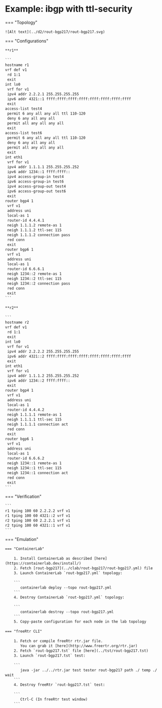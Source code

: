 # Example: ibgp with ttl-security

=== "Topology"

    ![Alt text](../d2/rout-bgp217/rout-bgp217.svg)

=== "Configurations"

    **r1**

    ```
    hostname r1
    vrf def v1
     rd 1:1
     exit
    int lo0
     vrf for v1
     ipv4 addr 2.2.2.1 255.255.255.255
     ipv6 addr 4321::1 ffff:ffff:ffff:ffff:ffff:ffff:ffff:ffff
     exit
    access-list test4
     permit 6 any all any all ttl 110-120
     deny 6 any all any all
     permit all any all any all
     exit
    access-list test6
     permit 6 any all any all ttl 110-120
     deny 6 any all any all
     permit all any all any all
     exit
    int eth1
     vrf for v1
     ipv4 addr 1.1.1.1 255.255.255.252
     ipv6 addr 1234::1 ffff:ffff::
     ipv4 access-group-in test4
     ipv6 access-group-in test6
     ipv4 access-group-out test4
     ipv6 access-group-out test6
     exit
    router bgp4 1
     vrf v1
     address uni
     local-as 1
     router-id 4.4.4.1
     neigh 1.1.1.2 remote-as 1
     neigh 1.1.1.2 ttl-sec 115
     neigh 1.1.1.2 connection pass
     red conn
     exit
    router bgp6 1
     vrf v1
     address uni
     local-as 1
     router-id 6.6.6.1
     neigh 1234::2 remote-as 1
     neigh 1234::2 ttl-sec 115
     neigh 1234::2 connection pass
     red conn
     exit
    ```

    **r2**

    ```
    hostname r2
    vrf def v1
     rd 1:1
     exit
    int lo0
     vrf for v1
     ipv4 addr 2.2.2.2 255.255.255.255
     ipv6 addr 4321::2 ffff:ffff:ffff:ffff:ffff:ffff:ffff:ffff
     exit
    int eth1
     vrf for v1
     ipv4 addr 1.1.1.2 255.255.255.252
     ipv6 addr 1234::2 ffff:ffff::
     exit
    router bgp4 1
     vrf v1
     address uni
     local-as 1
     router-id 4.4.4.2
     neigh 1.1.1.1 remote-as 1
     neigh 1.1.1.1 ttl-sec 115
     neigh 1.1.1.1 connection act
     red conn
     exit
    router bgp6 1
     vrf v1
     address uni
     local-as 1
     router-id 6.6.6.2
     neigh 1234::1 remote-as 1
     neigh 1234::1 ttl-sec 115
     neigh 1234::1 connection act
     red conn
     exit
    ```

=== "Verification"

    ```
    r1 tping 100 60 2.2.2.2 vrf v1
    r1 tping 100 60 4321::2 vrf v1
    r2 tping 100 60 2.2.2.1 vrf v1
    r2 tping 100 60 4321::1 vrf v1
    ```

=== "Emulation"

    === "ContainerLab"

        1. Install ContainerLab as described [here](https://containerlab.dev/install/)  
        2. Fetch [rout-bgp217](../clab/rout-bgp217/rout-bgp217.yml) file  
        3. Launch ContainerLab `rout-bgp217.yml` topology:  

        ```
           containerlab deploy --topo rout-bgp217.yml  
        ```
        4. Destroy ContainerLab `rout-bgp217.yml` topology:  

        ```
           containerlab destroy --topo rout-bgp217.yml  
        ```
        5. Copy-paste configuration for each node in the lab topology

    === "freeRtr CLI"

        1. Fetch or compile freeRtr rtr.jar file.  
           You can grab it [here](http://www.freertr.org/rtr.jar)  
        2. Fetch `rout-bgp217.tst` file [here](../tst/rout-bgp217.tst)  
        3. Launch `rout-bgp217.tst` test:  

        ```
           java -jar ../../rtr.jar test tester rout-bgp217 path ./ temp ./ wait
        ```
        4. Destroy freeRtr `rout-bgp217.tst` test:  

        ```
           Ctrl-C (In freeRtr test window)
        ```

